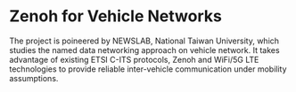 # Zenoh for Vehicle Networks

The project is poineered by NEWSLAB, National Taiwan University, which
studies the named data networking approach on vehicle network. It
takes advantage of existing ETSI C-ITS protocols, Zenoh and WiFi/5G
LTE technologies to provide reliable inter-vehicle communication under
mobility assumptions.
